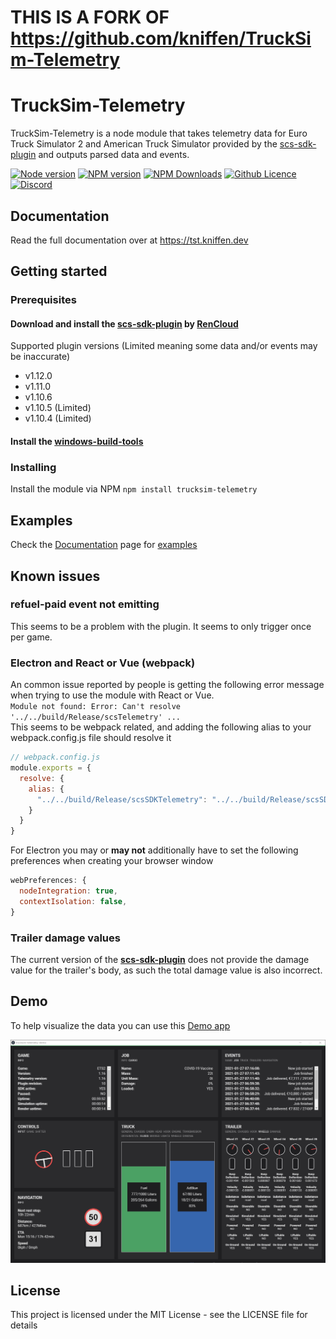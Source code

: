 # THIS IS A FORK OF https://github.com/kniffen/TruckSim-Telemetry

# TruckSim-Telemetry
TruckSim-Telemetry is a node module that takes telemetry data for Euro Truck Simulator 2 and American Truck Simulator provided by the [scs-sdk-plugin](https://github.com/RenCloud/scs-sdk-plugin) and outputs parsed data and events.

[![Node version](https://img.shields.io/node/v/trucksim-telemetry)](https://nodejs.org)
[![NPM version](https://img.shields.io/npm/v/trucksim-telemetry)](https://www.npmjs.com/package/trucksim-telemetry)
[![NPM Downloads](https://img.shields.io/npm/dw/trucksim-telemetry)](https://www.npmjs.com/package/trucksim-telemetry)
[![Github Licence](https://img.shields.io/github/license/kniffen/TruckSim-Telemetry)](https://github.com/kniffen/TruckSim-Telemetry/blob/master/README.md)
[![Discord](https://img.shields.io/discord/125702694538051584.svg?label=&logo=discord&logoColor=ffffff&color=7389D8&labelColor=6A7EC2)](https://discord.gg/S6NRp5P)

## Documentation
Read the full documentation over at https://tst.kniffen.dev

## Getting started

### Prerequisites
#### Download and install the 󠀠󠀠󠀠󠀠[scs-sdk-plugin](https://github.com/RenCloud/scs-sdk-plugin) by [RenCloud](https://github.com/RenCloud)
Supported plugin versions (Limited meaning some data and/or events may be inaccurate)
- v1.12.0
- v1.11.0
- v1.10.6
- v1.10.5 (Limited)
- v1.10.4 (Limited)

#### Install the 󠀠󠀠󠀠󠀠[windows-build-tools](https://github.com/felixrieseberg/windows-build-tools)

### Installing
Install the module via NPM
`npm install trucksim-telemetry`


## Examples

Check the [Documentation](https://tst.kniffen.dev) page for [examples](https://tst.kniffen.dev/#/examples)


## Known issues
### refuel-paid event not emitting
This seems to be a problem with the plugin.
It seems to only trigger once per game.

### Electron and React or Vue (webpack)
An common issue reported by people is getting the following error message when trying to use the module with React or Vue.<br />
`Module not found: Error: Can't resolve '../../build/Release/scsTelemetry' ...`<br/>
This seems to be webpack related, and adding the following alias to your webpack.config.js file should resolve it
```javascript
// webpack.config.js
module.exports = {
  resolve: {
    alias: {
      "../../build/Release/scsSDKTelemetry": "../../build/Release/scsSDKTelemetry.node"
    }
  }
}
```

For Electron you may or __may not__ additionally have to set the following preferences when creating your browser window
```javascript
webPreferences: {
  nodeIntegration: true,
  contextIsolation: false,
}
```

### Trailer damage values
The current version of the **[scs-sdk-plugin](https://github.com/RenCloud/scs-sdk-plugin)** does not provide the damage value for the trailer's body, as such the total damage value is also incorrect.


## Demo
To help visualize the data you can use this [Demo app](https://github.com/kniffen/TruckSim-Telemetry-Demo)

![demo screenshot](https://raw.githubusercontent.com/kniffen/TruckSim-Telemetry-Demo/master/screenshot.jpg)

## License
This project is licensed under the MIT License - see the LICENSE file for details
